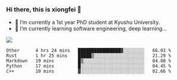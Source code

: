 ### Hi there, this is xiongfei 👋


- 🔭 I’m currently a 1st year PhD student at Kyushu University.
- 🌱 I’m currently learning software engineering, deep learning...

<!--
**Toma62299781/Toma62299781** is a ✨ _special_ ✨ repository because its `README.md` (this file) appears on your GitHub profile.
Here are some ideas to get you started:
-->

![](https://github-readme-stats.vercel.app/api?username=Toma62299781)

<!--START_SECTION:waka-->
```text
Other      4 hrs 24 mins   ████████████████▓░░░░░░░░   66.03 % 
Rust       1 hr 25 mins    █████▒░░░░░░░░░░░░░░░░░░░   21.29 % 
Markdown   19 mins         █▒░░░░░░░░░░░░░░░░░░░░░░░   04.80 % 
Python     17 mins         █░░░░░░░░░░░░░░░░░░░░░░░░   04.45 % 
C++        10 mins         ▓░░░░░░░░░░░░░░░░░░░░░░░░   02.66 % 
```
<!--END_SECTION:waka-->


